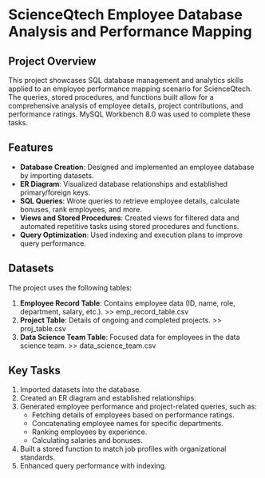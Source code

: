 # ScienceQtech Employee Database Analysis and Performance Mapping 


## Project Overview
This project showcases SQL database management and analytics skills applied to an employee performance mapping scenario for ScienceQtech. The queries, stored procedures, and functions built allow for a comprehensive analysis of employee details, project contributions, and performance ratings. MySQL Workbench 8.0 was used to complete these tasks.

## Features
- **Database Creation**: Designed and implemented an employee database by importing datasets.
- **ER Diagram**: Visualized database relationships and established primary/foreign keys.
- **SQL Queries**: Wrote queries to retrieve employee details, calculate bonuses, rank employees, and more.
- **Views and Stored Procedures**: Created views for filtered data and automated repetitive tasks using stored procedures and functions.
- **Query Optimization**: Used indexing and execution plans to improve query performance.


## Datasets  
The project uses the following tables:  
1. **Employee Record Table**: Contains employee data (ID, name, role, department, salary, etc.).  >> emp_record_table.csv
2. **Project Table**: Details of ongoing and completed projects.  >> proj_table.csv
3. **Data Science Team Table**: Focused data for employees in the data science team. >> data_science_team.csv


## Key Tasks  
1. Imported datasets into the database.  
2. Created an ER diagram and established relationships.  
3. Generated employee performance and project-related queries, such as:  
   - Fetching details of employees based on performance ratings.  
   - Concatenating employee names for specific departments.  
   - Ranking employees by experience.  
   - Calculating salaries and bonuses.  
4. Built a stored function to match job profiles with organizational standards.  
5. Enhanced query performance with indexing.

